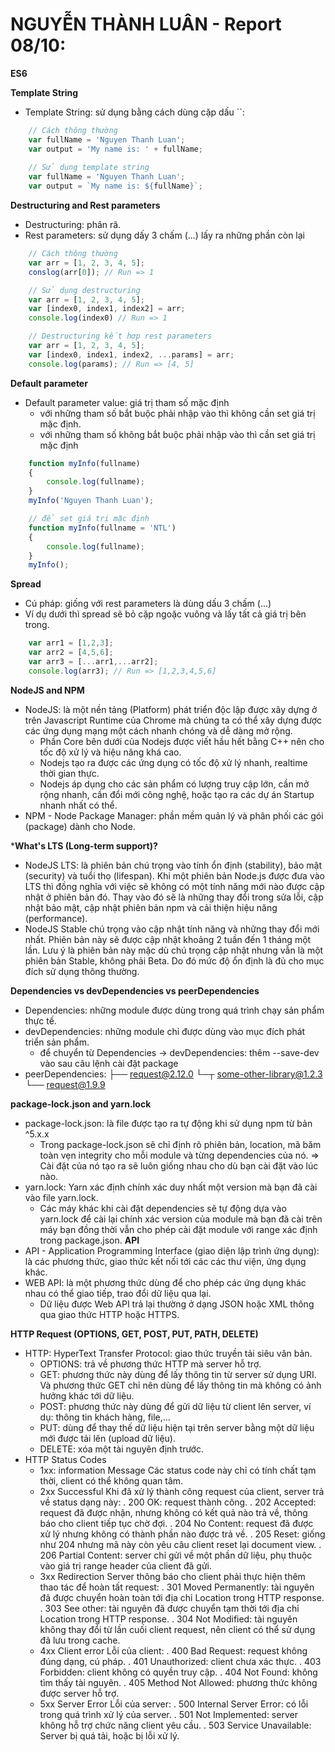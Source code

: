 # NGUYỄN THÀNH LUÂN - Report 08/10:

**ES6**

**Template String**
- Template String: sử dụng bằng cách dùng cặp dấu ``:
```js
    // Cách thông thường
    var fullName = 'Nguyen Thanh Luan';
    var output = 'My name is: ' + fullName;
    
    // Sử dụng template string
    var fullName = 'Nguyen Thanh Luan';
    var output = `My name is: ${fullName}`;
```

**Destructuring and Rest parameters**
- Destructuring: phân rã.
- Rest parameters: sử dụng dấy 3 chấm (...) lấy ra những phần còn lại
``` js
    // Cách thông thường
    var arr = [1, 2, 3, 4, 5];
    conslog(arr[0]); // Run => 1

    // Sử dụng destructuring
    var arr = [1, 2, 3, 4, 5];
    var [index0, index1, index2] = arr;
    console.log(index0) // Run => 1

    // Destructuring kết hợp rest parameters
    var arr = [1, 2, 3, 4, 5];
    var [index0, index1, index2, ...params] = arr;
    console.log(params); // Run => [4, 5]
```

**Default parameter**
- Default parameter value: giá trị tham số mặc định
    + với những tham số bắt buộc phải nhập vào thì không cần set giá trị mặc định.
    + với những tham số không bắt buộc phải nhập vào thì cần set giá trị mặc định
```js
    function myInfo(fullname)
    {
        console.log(fullname);
    }
    myInfo('Nguyen Thanh Luan');

    // để set giá trị mặc định
    function myInfo(fullname = 'NTL')
    {
        console.log(fullname);
    }
    myInfo();
```

**Spread**
- Cú pháp: giống với rest parameters là dùng dấu 3 chấm (...)
- Ví dụ dưới thì spread sẽ bỏ cặp ngoặc vuông và lấy tất cả giá trị bên trong.
```js
    var arr1 = [1,2,3];
    var arr2 = [4,5,6];
    var arr3 = [...arr1,...arr2];
    console.log(arr3); // Run => [1,2,3,4,5,6]
```

**NodeJS and NPM**
- NodeJS: là một nền tảng (Platform) phát triển độc lập được xây dựng ở trên Javascript Runtime của Chrome mà chúng ta có thể xây dựng được các ứng dụng mạng một cách nhanh chóng và dễ dàng mở rộng.
    + Phần Core bên dưới của Nodejs được viết hầu hết bằng C++ nên cho tốc độ xử lý và hiệu năng khá cao.
    + Nodejs tạo ra được các ứng dụng có tốc độ xử lý nhanh, realtime thời gian thực.
    + Nodejs áp dụng cho các sản phẩm có lượng truy cập lớn, cần mở rộng nhanh, cần đổi mới công nghệ, hoặc tạo ra các dự án Startup nhanh nhất có thể.
- NPM - Node Package Manager: phần mềm quản lý và phân phối các gói (package) dành cho Node.

***What's LTS (Long-term support)?**
- NodeJS LTS: là phiên bản chú trọng vào tính ổn định (stability), bảo mật (security) và tuổi thọ (lifespan). Khi một phiên bản Node.js được đưa vào LTS thì đồng nghĩa với việc sẽ không có một tính năng mới nào được cập nhật ở phiên bản đó. Thay vào đó sẽ là những thay đổi trong sửa lỗi, cập nhật bảo mật, cập nhật phiên bản npm và cải thiện hiệu năng (performance). 
- NodeJS Stable chú trọng vào cập nhật tính năng và những thay đổi mới nhất. Phiên bản này sẽ được cập nhật khoảng 2 tuần đến 1 tháng một lần. Lưu ý là phiên bản này mặc dù chú trọng cập nhật nhưng vẫn là một phiên bản Stable, không phải Beta. Do đó mức độ ổn định là đủ cho mục đích sử dụng thông thường.

**Dependencies vs devDependencies vs peerDependencies**
- Dependencies: những module được dùng trong quá trình chạy sản phẩm thực tế.
- devDependencies: những module chỉ được dùng vào mục đích phát triển sản phẩm.
    + để chuyển từ Dependencies -> devDependencies: thêm --save-dev vào sau câu lệnh cài đặt package
- peerDependencies: 
    ├── request@2.12.0
    └─┬ some-other-library@1.2.3
      └── request@1.9.9

**package-lock.json and yarn.lock**
- package-lock.json: là file được tạo ra tự động khi sử dụng npm từ  bản ^5.x.x
    + Trong package-lock.json sẽ chỉ định rõ phiên bản, location, mã băm toàn vẹn integrity cho mỗi module và từng dependencies của nó.
    => Cài đặt của nó tạo ra sẽ luôn giống nhau cho dù bạn cài đặt vào lúc nào.
- yarn.lock: Yarn xác định chính xác duy nhất một version mà bạn đã cài vào file yarn.lock.
    + Các máy khác khi cài đặt dependencies sẽ tự động dựa vào yarn.lock để cài lại chính xác version của module mà bạn đã cài trên máy bạn đồng thời vẫn cho phép cài đặt module với range xác định trong package.json.
**API**
- API - Application Programming Interface (giao diện lập trình ứng dụng): là các phương thức, giao thức kết nối tới các các thư viện, ứng dụng khác.
- WEB API: là một phương thức dùng để cho phép các ứng dụng khác nhau có thể giao tiếp, trao đổi dữ liệu qua lại.
    + Dữ liệu được Web API trả lại thường ở dạng JSON hoặc XML thông qua giao thức HTTP hoặc HTTPS.

**HTTP Request (OPTIONS, GET, POST, PUT, PATH, DELETE)**
- HTTP: HyperText Transfer Protocol: giao thức truyền tải siêu văn bản.
    + OPTIONS: trả về phương thức HTTP mà server hỗ trợ.
    + GET: phương thức này dùng để lấy thông tin từ server sử dụng URI. Và phương thức GET chỉ nên dùng để lấy thông tin mà không có ảnh hưởng khác tới dữ liệu.
    + POST: phương thức này dùng để gửi dữ liệu từ client lên server, ví dụ: thông tin khách hàng, file,...
    + PUT: dùng để thay thế dữ liệu hiện tại trên server bằng một dữ liệu mới được tải lên (upload dữ liệu).
    + DELETE: xóa một tài nguyên định trước.
- HTTP Status Codes
    + 1xx: information Message
        Các status code này chỉ có tính chất tạm thời, client có thể không quan tâm.
    + 2xx Successful
        Khi đã xử lý thành công request của client, server trả về status dạng này:
        . 200 OK: request thành công.
        . 202 Accepted: request đã được nhận, nhưng không có kết quả nào trả về, thông báo cho client tiếp tục chờ đợi.
        . 204 No Content: request đã được xử lý nhưng không có thành phần nào được trả về.
        . 205 Reset: giống như 204 nhưng mã này còn yêu câu client reset lại document view.
        . 206 Partial Content: server chỉ gửi về một phần dữ liệu, phụ thuộc vào giá trị range header của client đã gửi.
    + 3xx Redirection
        Server thông báo cho client phải thực hiện thêm thao tác để hoàn tất request:
        . 301 Moved Permanently: tài nguyên đã được chuyển hoàn toàn tới địa chỉ Location trong HTTP response.
        . 303 See other: tài nguyên đã được chuyển tạm thời tới địa chỉ Location trong HTTP response.
        . 304 Not Modified: tài nguyên không thay đổi từ lần cuối client request, nên client có thể sử dụng đã lưu trong cache.
    + 4xx Client error
        Lỗi của client:
        . 400 Bad Request: request không đúng dạng, cú pháp.
        . 401 Unauthorized: client chưa xác thực.
        . 403 Forbidden: client không có quyền truy cập.
        . 404 Not Found: không tìm thấy tài nguyên.
        . 405 Method Not Allowed: phương thức không được server hỗ trợ.
    + 5xx Server Error
        Lỗi của server:
        . 500 Internal Server Error: có lỗi trong quá trình xử lý của server.
        . 501 Not Implemented: server không hỗ trợ chức năng client yêu cầu.
        . 503 Service Unavailable: Server bị quá tải, hoặc bị lỗi xử lý.